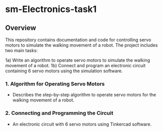 # sm-Electronics-task1

## Overview
This repository contains documentation and code for controlling servo motors to simulate the walking movement of a robot. The project includes two main tasks:

1a) Write an algorithm to operate servo motors to simulate the walking movement of a robot.
1b) Connect and program an electronic circuit containing 6 servo motors using the simulation software.

### 1. Algorithm for Operating Servo Motors
- Describes the step-by-step algorithm to operate servo motors for the walking movement of a robot.

### 2. Connecting and Programming the Circuit
- An electronic circuit with 6 servo motors using Tinkercad software.
